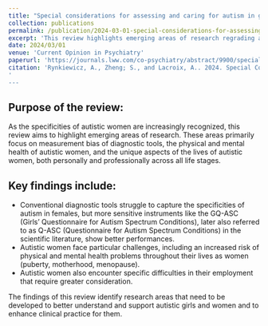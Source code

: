 ```yaml
---
title: "Special considerations for assessing and caring for autism in girls and women."
collection: publications
permalink: /publication/2024-03-01-special-considerations-for-assessing-caring-autism-girls
excerpt: 'This review highlights emerging areas of research regrading autism in females, including, diagnostic tools, physical and mental health, and the unique aspects of the lives of autistic females.'
date: 2024/03/01
venue: 'Current Opinion in Psychiatry'
paperurl: 'https://journals.lww.com/co-psychiatry/abstract/9900/special_considerations_for_assessing_and_caring.96.aspx'
citation: 'Rynkiewicz, A., Zheng; S., and Lacroix, A.. 2024. Special Considerations for Assessing and Caring for Autism in Girls and Women. Current Opinion in Psychiatry. 2024. 10.1097/YCO.0000000000000913. doi: 10.1097/YCO.0000000000000913.'
'
---
```


## Purpose of the review:
As the specificities of autistic women are increasingly recognized, this review aims to highlight emerging areas of research. These areas primarily focus on measurement bias of diagnostic tools, the physical and mental health of autistic women, and the unique aspects of the lives of autistic women, both personally and professionally across all life stages.

## Key findings include:  
- Conventional diagnostic tools struggle to capture the specificities of autism in females, but more sensitive instruments like the GQ-ASC (Girls’ Questionnaire for Autism Spectrum Conditions), later also referred to as Q-ASC (Questionnaire for Autism Spectrum Conditions) in the scientific literature, show better performances.
- Autistic women face particular challenges, including an increased risk of physical and mental health problems throughout their lives as women (puberty, motherhood, menopause). 
- Autistic women also encounter specific difficulties in their employment that require greater consideration.  

The findings of this review identify research areas that need to be developed to better understand and support autistic girls and women and to enhance clinical practice for them.
